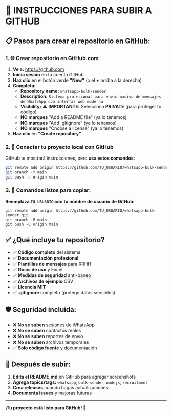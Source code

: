 # 🚀 INSTRUCCIONES PARA SUBIR A GITHUB

## 📋 Pasos para crear el repositorio en GitHub:

### 1. 🌐 Crear repositorio en GitHub.com

1. **Ve a:** https://github.com
2. **Inicia sesión** en tu cuenta GitHub
3. **Haz clic** en el botón verde **"New"** (o el **+** arriba a la derecha)
4. **Completa:**
   - **Repository name:** `whatsapp-bulk-sender`
   - **Description:** `Sistema profesional para envío masivo de mensajes de WhatsApp con interfaz web moderna`
   - **Visibility:** ⚠️ **IMPORTANTE:** Selecciona **PRIVATE** (para proteger tu código)
   - **NO marques** "Add a README file" (ya lo tenemos)
   - **NO marques** "Add .gitignore" (ya lo tenemos)
   - **NO marques** "Choose a license" (ya lo tenemos)
5. **Haz clic** en **"Create repository"**

### 2. 🔗 Conectar tu proyecto local con GitHub

GitHub te mostrará instrucciones, pero **usa estos comandos**:

```bash
git remote add origin https://github.com/TU_USUARIO/whatsapp-bulk-sender.git
git branch -M main
git push -u origin main
```

### 3. 🎯 Comandos listos para copiar:

**Reemplaza `TU_USUARIO` con tu nombre de usuario de GitHub:**

```
git remote add origin https://github.com/TU_USUARIO/whatsapp-bulk-sender.git
git branch -M main  
git push -u origin main
```

## ✅ ¿Qué incluye tu repositorio?

- ✅ **Código completo** del sistema
- ✅ **Documentación profesional** 
- ✅ **Plantillas de mensajes** para RRHH
- ✅ **Guías de uso** y Excel
- ✅ **Medidas de seguridad** anti-baneo
- ✅ **Archivos de ejemplo** CSV
- ✅ **Licencia MIT** 
- ✅ **.gitignore** completo (protege datos sensibles)

## 🛡️ Seguridad incluida:

- ❌ **No se suben** sesiones de WhatsApp
- ❌ **No se suben** contactos reales
- ❌ **No se suben** reportes de envío
- ❌ **No se suben** archivos temporales
- ✅ **Solo código fuente** y documentación

## 📱 Después de subir:

1. **Edita el README.md** en GitHub para agregar screenshots
2. **Agrega topics/tags:** `whatsapp`, `bulk-sender`, `nodejs`, `recruitment`
3. **Crea releases** cuando hagas actualizaciones
4. **Documenta issues** y mejoras futuras

---

**¡Tu proyecto está listo para GitHub! 🎉**